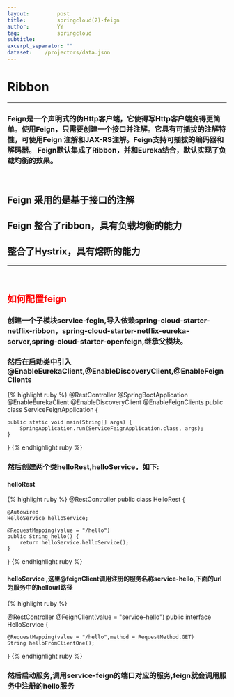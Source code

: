 ```yaml
---
layout:         post
title:     		springcloud(2)-feign
author:     	YY
tag:            springcloud
subtitle:    	
excerpt_separator: ""
dataset:    /projectors/data.json
---
```

<h1>Ribbon</h1>
<hr>
 
<h3>Feign是一个声明式的伪Http客户端，它使得写Http客户端变得更简单。使用Feign，只需要创建一个接口并注解。它具有可插拔的注解特性，可使用Feign 注解和JAX-RS注解。Feign支持可插拔的编码器和解码器。
Feign默认集成了Ribbon，并和Eureka结合，默认实现了负载均衡的效果。</h3>

<br>
<h2>Feign 采用的是基于接口的注解</h2>
<h2>Feign 整合了ribbon，具有负载均衡的能力</h2>
<h2>整合了Hystrix，具有熔断的能力</h2>
<hr>
<br>
<h2><font color="red">如何配置feign</font></h2>

<h3>创建一个子模块service-fegin,导入依赖spring-cloud-starter-netflix-ribbon，spring-cloud-starter-netflix-eureka-server,spring-cloud-starter-openfeign,继承父模块。</h3>
<h3>然后在启动类中引入@EnableEurekaClient,@EnableDiscoveryClient,@EnableFeignClients</h3>
{% highlight ruby %}
@RestController
@SpringBootApplication
@EnableEurekaClient
@EnableDiscoveryClient
@EnableFeignClients
public class ServiceFeignApplication {

	public static void main(String[] args) {
		SpringApplication.run(ServiceFeignApplication.class, args);
	}

}
{% endhighlight ruby %}


<h3>然后创建两个类helloRest,helloService，如下:</h3>
<h4>helloRest</h4>

{% highlight ruby %}
@RestController
public class HelloRest {

    @Autowired
    HelloService helloService;

    @RequestMapping(value = "/hello")
    public String hello() {
        return helloService.helloService();
    }


}
{% endhighlight ruby %}
<br>
<h4>helloService ,这里@feignClient调用注册的服务名称service-hello,下面的url为服务中的hellourl路径</h4>

{% highlight ruby %}

@RestController
@FeignClient(value = "service-hello")
public interface HelloService {

    @RequestMapping(value = "/hello",method = RequestMethod.GET)
    String helloFromClientOne();
}
{% endhighlight ruby %}

<h3>然后启动服务,调用service-feign的端口对应的服务,feign就会调用服务中注册的hello服务</h3>















